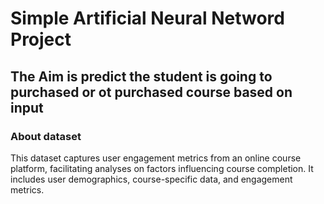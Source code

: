 # Simple Artificial Neural Netword Project 

## The Aim is predict the student is going to  purchased or ot purchased course based on input 

### About dataset
This dataset captures user engagement metrics from an online course platform, facilitating analyses on factors influencing course completion. It includes user demographics, course-specific data, and engagement metrics.